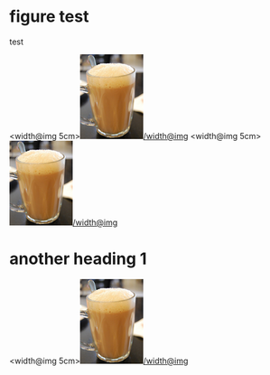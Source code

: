# figure test

test

<align center><width@img 5cm>![](samples/teh_tarik.png "test caption")</width@img></align>
<align center><width@img 5cm>![](samples/teh_tarik.png "test caption")</width@img></align>

# another heading 1

<align center><width@img 5cm>![](samples/teh_tarik.png "test caption")</width@img></align>
